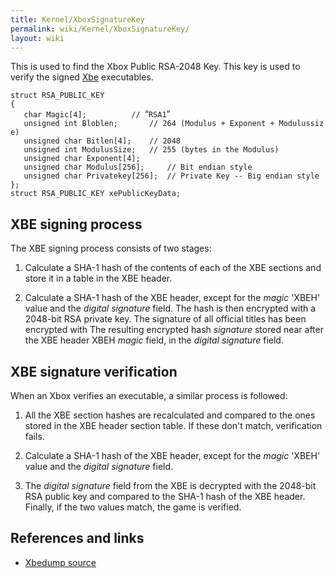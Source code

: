 ```yaml
---
title: Kernel/XboxSignatureKey
permalink: wiki/Kernel/XboxSignatureKey/
layout: wiki
---
```


This is used to find the Xbox Public RSA-2048 Key. This key is used to
verify the signed [Xbe](/wiki/Xbe "wikilink") executables.

`struct RSA_PUBLIC_KEY`  
`{`  
`   char Magic[4];          // `“`RSA1`”  
`   unsigned int Bloblen;       // 264 (Modulus + Exponent + Modulussize)`  
`   unsigned char Bitlen[4];    // 2048`  
`   unsigned int ModulusSize;   // 255 (bytes in the Modulus)`  
`   unsigned char Exponent[4];`  
`   unsigned char Modulus[256];     // Bit endian style`  
`   unsigned char Privatekey[256];  // Private Key -- Big endian style`  
`};`  
`struct RSA_PUBLIC_KEY xePublicKeyData;`

XBE signing process
-------------------

The XBE signing process consists of two stages:

1. Calculate a SHA-1 hash of the contents of each of the XBE sections
and store it in a table in the XBE header.

2. Calculate a SHA-1 hash of the XBE header, except for the *magic*
'XBEH' value and the *digital signature* field. The hash is then
encrypted with a 2048-bit RSA private key. The signature of all official
titles has been encrypted with The resulting encrypted hash *signature*
stored near after the XBE header XBEH *magic* field, in the *digital
signature* field.

XBE signature verification
--------------------------

When an Xbox verifies an executable, a similar process is followed:

1. All the XBE section hashes are recalculated and compared to the ones
stored in the XBE header section table. If these don't match,
verification fails.

2. Calculate a SHA-1 hash of the XBE header, except for the *magic*
'XBEH' value and the *digital signature* field.

3. The *digital signature* field from the XBE is decrypted with the
2048-bit RSA public key and compared to the SHA-1 hash of the XBE
header. Finally, if the two values match, the game is verified.

References and links
--------------------

-   [Xbedump
    source](https://github.com/xqemu/xbedump/blob/master/xboxlib.c)

